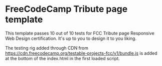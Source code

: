 # FreeCodeCamp Tribute page template
This template passes 10 out of 10 tests for FCC Tribute page Responsive Web Design certification.
It's up to you to design it to you liking.

The testing rig added through CDN from https://cdn.freecodecamp.org/testable-projects-fcc/v1/bundle.js is added at the bottom of the index.html in the first loaded script.